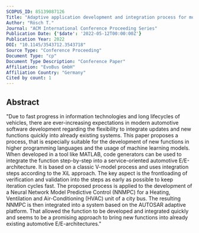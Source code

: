 ```yaml
---
SCOPUS_ID: 85139087126
Title: "Adaptive application development and integration process for modern automotive software"
Author: "Rösch T."
Journal: "ACM International Conference Proceeding Series"
Publication Date: {'$date': '2022-05-12T00:00:00Z'}
Publication Year: 2022
DOI: "10.1145/3543712.3543718"
Source Type: "Conference Proceeding"
Document Type: "cp"
Document Type Description: "Conference Paper"
Affiliation: "EvoBus GmbH"
Affiliation Country: "Germany"
Cited by count: 1
---
```


## Abstract
"Due to fast progress in information technologies and long lifecycles of vehicles, there are ever-increasing expectations in modern automotive software development regarding the flexibility to integrate updates and new functions quickly into already existing systems. This paper proposes a process, that is especially suitable for the development of new functions in higher programming languages and the usage of machine learning models. When developed in a tool like MATLAB, code generators can be used to integrate the function step-by-step into a service-oriented automotive E/E-architecture. It is based on a classic V-model process and uses integration steps according to the XiL approach. The key aspect is the frontloading of verification and validation into the steps as early as possible to keep iteration cycles fast. The proposed process is applied to the development of a Neural Network Model Predictive Control (NNMPC) for a Heating, Ventilation and Air-Conditioning (HVAC) unit of a city bus. The resulting NNMPC is then integrated into a system based on the AUTOSAR adaptive platform. That allowed the function to be developed and integrated quickly and seems to be a promising approach to bring new functions into already existing automotive E/E-architectures."

